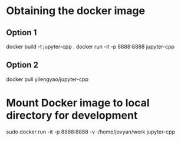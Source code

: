 # Obtaining the docker image

## Option 1
docker build -t jupyter-cpp .
docker run -it -p 8888:8888 jupyter-cpp

## Option 2
docker pull yilengyao/jupyter-cpp

# Mount Docker image to local directory for development

sudo docker run -it -p 8888:8888 -v <local development directory>:/home/jovyan/work jupyter-cpp